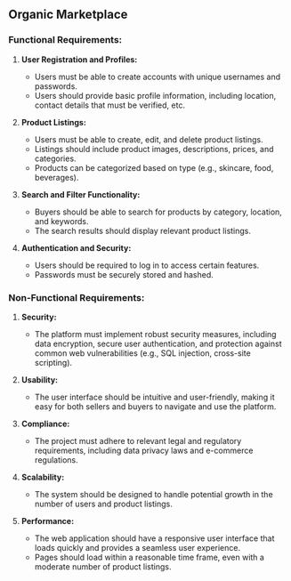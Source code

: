 ## Organic Marketplace

### Functional Requirements:

1. **User Registration and Profiles:**
   - Users must be able to create accounts with unique usernames and passwords.
   - Users should provide basic profile information, including location, contact details that must be verified, etc.

2. **Product Listings:**
   - Users must be able to create, edit, and delete product listings.
   - Listings should include product images, descriptions, prices, and categories.
   - Products can be categorized based on type (e.g., skincare, food, beverages).

3. **Search and Filter Functionality:**
   - Buyers should be able to search for products by category, location, and keywords.
   - The search results should display relevant product listings.

4. **Authentication and Security:**
   - Users should be required to log in to access certain features.
   - Passwords must be securely stored and hashed.

### Non-Functional Requirements:

1. **Security:**
   - The platform must implement robust security measures, including data encryption, secure user authentication, and protection against common web vulnerabilities (e.g., SQL injection, cross-site scripting).
   
2. **Usability:**
   - The user interface should be intuitive and user-friendly, making it easy for both sellers and buyers to navigate and use the platform.
   
3. **Compliance:**
   - The project must adhere to relevant legal and regulatory requirements, including data privacy laws and e-commerce regulations.
   
4. **Scalability:**
   - The system should be designed to handle potential growth in the number of users and product listings.
   
5. **Performance:**
   - The web application should have a responsive user interface that loads quickly and provides a seamless user experience.
   - Pages should load within a reasonable time frame, even with a moderate number of product listings.
